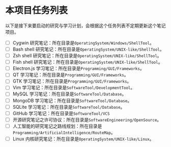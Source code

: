 # 本项目任务列表

以下是接下来要启动的研究与学习计划，会根据这个任务列表不定期更新这个笔记项目。

- [ ] Cygwin 研究笔记：所在目录是`OperatingSystem/Windows/ShellTool`。
- [ ] Bash shell 研究笔记：所在目录是`OperatingSystem/UNIX-like/ShellTool`。
- [ ] Zsh shell 研究笔记：所在目录是`OperatingSystem/UNIX-like/ShellTool`。
- [ ] Fish shell 研究笔记：所在目录是`OperatingSystem/UNIX-like/ShellTool`。
- [ ] Electron.js 学习笔记：所在目录是`Programming/GUI/Frameworks`。
- [ ] QT 学习笔记：所在目录是`Programming/GUI/Frameworks`。
- [ ] GTK 学习笔记：所在目录是`Programming/GUI/Frameworks`。
- [ ] Vim 学习笔记：所在目录是`SoftwareTool/DevelopmentTool`。
- [ ] MySQL 学习笔记：所在目录是`SoftwareTool/Database`。
- [ ] MongoDB 学习笔记：所在目录是`SoftwareTool/Database`。
- [ ] SQLite 学习笔记：所在目录是`SoftwareTool/Database`。
- [ ] GitHub 学习笔记：所在目录是`SoftwareTool/VCS`
- [ ] 开源研究笔记之许可协议：所在目录是`SoftwareEngineering/OpenSource`。
- [ ] 人工智能的研究笔记之路线规划：所在目录是`Programming/ArtificialIntelligence/RouteMap`。
- [ ] Linux 内核研究笔记：所在目录是`OperatingSystem/UNIX-like/Linux`。
